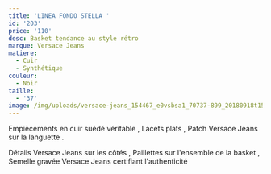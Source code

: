 ```yaml
---
title: 'LINEA FONDO STELLA '
id: '203'
price: '110'
desc: Basket tendance au style rétro
marque: Versace Jeans
matiere:
  - Cuir
  - Synthétique
couleur:
  - Noir
taille:
  - '37'
image: /img/uploads/versace-jeans_154467_e0vsbsa1_70737-899_20180918t152533_01.jpg
---
```

Empiècements en cuir suédé véritable, Lacets plats, Patch Versace Jeans sur la languette.

Détails Versace Jeans sur les côtés, Paillettes sur l'ensemble de la basket, Semelle gravée Versace Jeans certifiant l'authenticité
